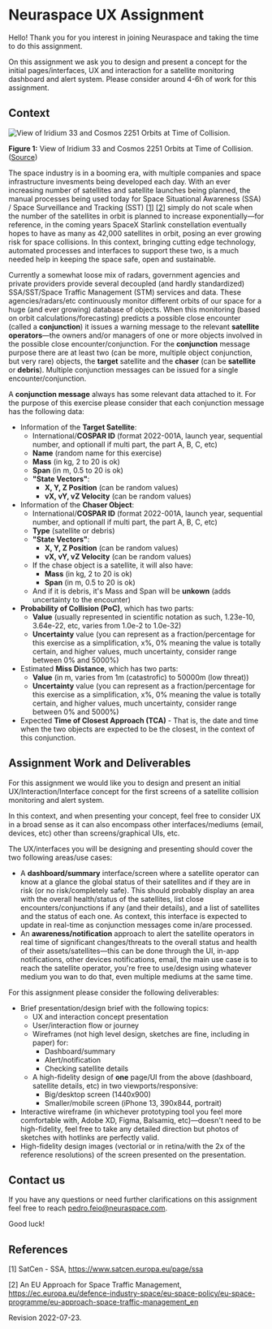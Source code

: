 # Neuraspace UX Assignment

Hello! Thank you for you interest in joining Neuraspace and taking the time to do this assignment.

On this assignment we ask you to design and present a concept for the initial pages/interfaces, UX and interaction for a satellite monitoring dashboard and alert system. Please consider around 4-6h of work for this assignment.

## Context

![View of Iridium 33 and Cosmos 2251 Orbits at Time of Collision.](https://www.researchgate.net/profile/Ts-Kelso/publication/242543407/figure/fig4/AS:298448466268170@1448167067502/View-of-Iridium-33-and-Cosmos-2251-Orbits-at-Time-of-Collision.png)

**Figure 1:** View of Iridium 33 and Cosmos 2251 Orbits at Time of Collision. ([Source](https://www.researchgate.net/publication/242543407_Analysis_of_the_Iridium_33Cosmos_2251_Collision))

The space industry is in a booming era, with multiple companies and space infrastructure invesments being developed each day. With an ever increasing number of satellites and satellite launches being planned, the manual processes being used today for Space Situational Awareness (SSA) / Space Surveillance and Tracking (SST) [[1](https://www.satcen.europa.eu/page/ssa)] [[2](https://ec.europa.eu/defence-industry-space/eu-space-policy/eu-space-programme/eu-approach-space-traffic-management_en)] simply do not scale when the number of the satellites in orbit is planned to increase exponentially—for reference, in the coming years SpaceX Starlink constellation eventually hopes to have as many as 42,000 satellites in orbit, posing an ever growing risk for space collisions. In this context, bringing cutting edge technology, automated processes and interfaces to support these two, is a much needed help in keeping the space safe, open and sustainable.

Currently a somewhat loose mix of radars, government agencies and private providers provide several decoupled (and hardly standardized) SSA/SST/Space Traffic Management (STM) services and data. These agencies/radars/etc continuously monitor different orbits of our space for a huge (and ever growing) database of objects. When this monitoring (based on orbit calculations/forecasting) predicts a possible close encounter (called a **conjunction**) it issues a warning message to the relevant **satellite operators**—the owners and/or managers of one or more objects involved in the possible close encounter/conjunction. For the **conjunction** message purpose there are at least two (can be more, multiple object conjunction, but very rare) objects, the **target** satellite and the **chaser** (can be **satellite** or **debris**). Multiple conjunction messages can be issued for a single encounter/conjunction.

A **conjunction message** always has some relevant data attached to it. For the purpose of this exercise please consider that each conjunction message has the following data:

- Information of the **Target Satellite**:
  - International/**COSPAR ID** (format 2022-001A, launch year, sequential number, and optionall if multi part, the part A, B, C, etc)
  - **Name** (random name for this exercise)
  - **Mass** (in kg, 2 to 20 is ok)
  - **Span** (in m, 0.5 to 20 is ok)
  - **"State Vectors"**:
    - **X, Y, Z Position** (can be random values)
    - **vX, vY, vZ Velocity** (can be random values)
- Information of the **Chaser Object**:
  - International/**COSPAR ID** (format 2022-001A, launch year, sequential number, and optionall if multi part, the part A, B, C, etc)
  - **Type** (satellite or debris)
  - **"State Vectors"**:
    - **X, Y, Z Position** (can be random values)
    - **vX, vY, vZ Velocity** (can be random values)
  - If the chase object is a satellite, it will also have:
    - **Mass** (in kg, 2 to 20 is ok)
    - **Span** (in m, 0.5 to 20 is ok)
  - And if it is debris, it's Mass and Span will be **unkown** (adds uncertainty to the encounter)
- **Probability of Collision (PoC)**, which has two parts:
  - **Value** (usually represented in scientific notation as such, 1.23e-10, 3.64e-22, etc, varies from 1.0e-2 to 1.0e-32)
  - **Uncertainty** value (you can represent as a fraction/percentage for this exercise as a simplification, x%, 0% meaning the value is totally certain, and higher values, much uncertainty, consider range between 0% and 5000%)
- Estimated **Miss Distance**, which has two parts:
  - **Value** (in m, varies from 1m (catastrofic) to 50000m (low threat))
  - **Uncertainty** value (you can represent as a fraction/percentage for this exercise as a simplification, x%, 0% meaning the value is totally certain, and higher values, much uncertainty, consider range between 0% and 5000%)
- Expected **Time of Closest Approach (TCA)** - That is, the date and time when the two objects are expected to be the closest, in the context of this conjunction.

## Assignment Work and Deliverables

For this assignment we would like you to design and present an initial UX/Interaction/Interface concept for the first screens of a satellite collision monitoring and alert system.

In this context, and when presenting your concept, feel free to consider UX in a broad sense as it can also encompass other interfaces/mediums (email, devices, etc) other than screens/graphical UIs, etc.

The UX/interfaces you will be designing and presenting should cover the two following areas/use cases:

- A **dashboard/summary** interface/screen where a satellite operator can know at a glance the global status of their satellites and if they are in risk (or no risk/completely safe). This should probably display an area with the overall health/status of the satellites, list close encounters/conjunctions if any (and their details), and a list of satellites and the status of each one. As context, this interface is expected to update in real-time as conjunction messages come in/are processed.
- An **awareness/notification** approach to alert the satellite operators in real time of significant changes/threats to the overall status and health of their assets/satellites—this can be done through the UI, in-app notifications, other devices notifications, email, the main use case is to reach the satellite operator, you're free to use/design using whatever medium you wan to do that, even multiple mediums at the same time.

For this assignment please consider the following deliverables:

- Brief presentation/design brief with the following topics:
  - UX and interaction concept presentation
  - User/interaction flow or journey
  - Wireframes (not high level design, sketches are fine, including in paper) for:
    - Dashboard/summary
    - Alert/notification
    - Checking satellite details
  - A high-fidelity design of **one** page/UI from the above (dashboard, satellite details, etc) in two viewports/responsive:
    - Big/desktop screen (1440x900)
    - Smaller/mobile screen (iPhone 13, 390x844, portrait)
- Interactive wireframe (in whichever prototyping tool you feel more comfortable with, Adobe XD, Figma, Balsamiq, etc)—doesn't need to be high-fidelity, feel free to take any detailed direction but photos of sketches with hotlinks are perfectly valid.
- High-fidelity design images (vectorial or in retina/with the 2x of the reference resolutions) of the screen presented on the presentation.

## Contact us

If you have any questions or need further clarifications on this assignment feel free to reach pedro.feio@neuraspace.com.

Good luck!

## References

[1] SatCen - SSA, https://www.satcen.europa.eu/page/ssa

[2] An EU Approach for Space Traffic Management, https://ec.europa.eu/defence-industry-space/eu-space-policy/eu-space-programme/eu-approach-space-traffic-management_en



Revision 2022-07-23.

